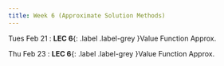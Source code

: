 ```yaml
---
title: Week 6 (Approximate Solution Methods)
---
```


Tues Feb 21
: **LEC 6**{: .label .label-grey }Value Function Approx.


Thu Feb 23
: **LEC 6**{: .label .label-grey }Value Function Approx.
